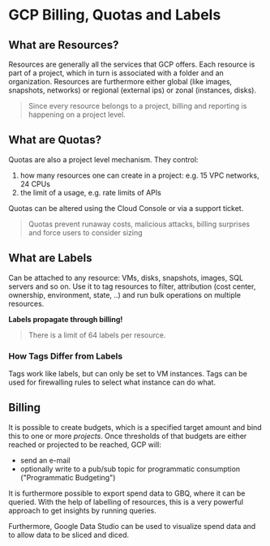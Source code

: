 # GCP Billing, Quotas and Labels

## What are Resources?

Resources are generally all the services that GCP offers. Each resource is part of a project, which in turn is associated with a folder and an organization. Resources are furthermore either global (like images, snapshots, networks) or regional (external ips) or zonal (instances, disks).

> Since every resource belongs to a project, billing and reporting is happening on a project level.

## What are Quotas?
Quotas are also a project level mechanism. They control:

1. how many resources one can create in a project: e.g. 15 VPC networks, 24 CPUs
2. the limit of a usage, e.g. rate limits of APIs

Quotas can be altered using the Cloud Console or via a support ticket.

> Quotas prevent runaway costs, malicious attacks, billing surprises and force users to consider sizing

## What are Labels

Can be attached to any resource: VMs, disks, snapshots, images, SQL servers and so on. Use it to tag resources to filter, attribution (cost center, ownership, environment, state, ..) and run bulk operations on multiple resources.

__Labels propagate through billing!__

> There is a limit of 64 labels per resource.

### How Tags Differ from Labels

Tags work like labels, but can only be set to VM instances. Tags can be used for firewalling rules to select what instance can do what.

## Billing

It is possible to create budgets, which is a specified target amount and bind this to one or more _projects_. Once thresholds of that budgets are either reached or projected to be reached, GCP will:

* send an e-mail
* optionally write to a pub/sub topic for programmatic consumption ("Programmatic Budgeting")

It is furthermore possible to export spend data to GBQ, where it can be queried. With the help of labelling of resources, this is a very powerful approach to get insights by running queries.

Furthermore, Google Data Studio can be used to visualize spend data and to allow data to be sliced and diced.
